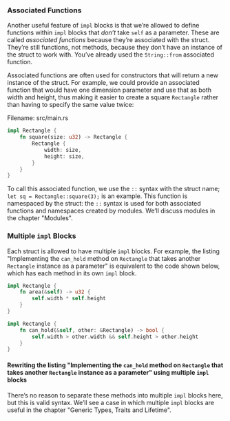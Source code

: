 ### Associated Functions

Another useful feature of `impl` blocks is that we’re allowed to define
functions within `impl` blocks that *don’t* take `self` as a parameter. These
are called *associated functions* because they’re associated with the struct.
They’re still functions, not methods, because they don’t have an instance of
the struct to work with. You’ve already used the `String::from` associated
function.

Associated functions are often used for constructors that will return a new
instance of the struct. For example, we could provide an associated function
that would have one dimension parameter and use that as both width and height,
thus making it easier to create a square `Rectangle` rather than having to
specify the same value twice:

<span class="filename">Filename: src/main.rs</span>

```rust
impl Rectangle {
    fn square(size: u32) -> Rectangle {
        Rectangle {
            width: size,
            height: size,
        }
    }
}
```

To call this associated function, we use the `::` syntax with the struct name;
`let sq = Rectangle::square(3);` is an example. This function is namespaced by
the struct: the `::` syntax is used for both associated functions and
namespaces created by modules. We’ll discuss modules in the chapter "Modules".

### Multiple `impl` Blocks

Each struct is allowed to have multiple `impl` blocks. For example, the listing
"Implementing the `can_hold` method on `Rectangle` that takes another `Rectangle` instance as a parameter" is equivalent to the code shown below, which has each method
in its own `impl` block.

```rust
impl Rectangle {
    fn area(&self) -> u32 {
        self.width * self.height
    }
}

impl Rectangle {
    fn can_hold(&self, other: &Rectangle) -> bool {
        self.width > other.width && self.height > other.height
    }
}
```

#### Rewriting the listing "Implementing the `can_hold` method on `Rectangle` that takes another `Rectangle` instance as a parameter" using multiple `impl` blocks

There’s no reason to separate these methods into multiple `impl` blocks here,
but this is valid syntax. We’ll see a case in which multiple `impl` blocks are
useful in the chapter "Generic Types, Traits and Lifetime".
